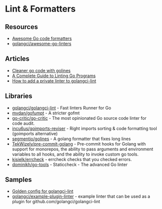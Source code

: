 # Lint & Formatters

## Resources
- [Awesome Go code formatters](https://github.com/life4/awesome-go-code-formatters)
- [golangci/awesome-go-linters](https://github.com/golangci/awesome-go-linters)

## Articles
- [Cleaner go code with golines](https://yolken.net/blog/cleaner-go-code-golines)
- [A Complete Guide to Linting Go Programs](https://freshman.tech/linting-golang/)
- [How to add a private linter to golangci-lint](https://golangci-lint.run/contributing/new-linters/#how-to-add-a-private-linter-to-golangci-lint)
## Libraries
- [golangci/golangci-lint](https://github.com/golangci/golangci-lint) - Fast linters Runner for Go
- [mvdan/gofumpt](https://github.com/mvdan/gofumpt) - A stricter gofmt
- [go-critic/go-critic](https://github.com/go-critic/go-critic) - The most opinionated Go source code linter for code audit.
- [incu6us/goimports-reviser](https://github.com/incu6us/goimports-reviser) - Right imports sorting & code formatting tool (goimports alternative)
- [segmentio/golines](https://github.com/segmentio/golines) - A golang formatter that fixes long lines
- [TekWizely/pre-commit-golang](https://github.com/TekWizely/pre-commit-golang) - Pre-commit hooks for Golang with support for monorepos, the ability to pass arguments and environment variables to all hooks, and the ability to invoke custom go tools.
- [kisielk/errcheck](https://github.com/kisielk/errcheck) - errcheck checks that you checked errors.
- [dominikh/go-tools](https://github.com/dominikh/go-tools) - Staticcheck - The advanced Go linter
## Samples
- [Golden config for golangci-lint](https://gist.github.com/maratori/47a4d00457a92aa426dbd48a18776322)
- [golangci/example-plugin-linter](https://github.com/golangci/example-plugin-linter) - example linter that can be used as a plugin for github.com/golangci/golangci-lint